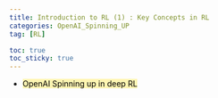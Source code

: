 ```yaml
---
title: Introduction to RL (1) : Key Concepts in RL
categories: OpenAI_Spinning_UP
tag: [RL]

toc: true
toc_sticky: true
---
```


- <mark style='background-color: #fff5b1'> OpenAI Spinning up in deep RL </mark>



